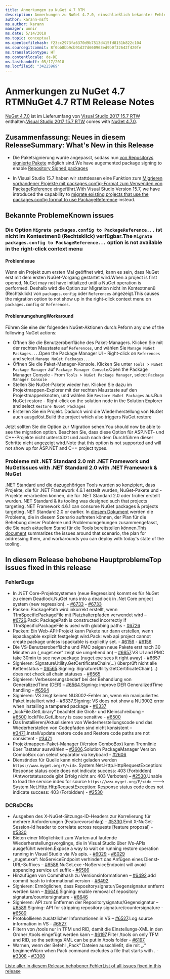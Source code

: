```yaml
---
title: Anmerkungen zu NuGet 4.7 RTM
description: Anmerkungen zu NuGet 4.7.0, einschließlich bekannter Fehler, Fehlerkorrekturen, hinzugefügter Features und DCRs.
author: karann-msft
ms.author: karann
manager: unnir
ms.date: 5/14/2018
ms.topic: conceptual
ms.openlocfilehash: f23cc2973fa6370d9b7513d415fd8151b822c104
ms.sourcegitcommit: 8f0bb8bb9cb91d27d660963ed9b0f32642f420fe
ms.translationtype: HT
ms.contentlocale: de-DE
ms.lasthandoff: 05/17/2018
ms.locfileid: "34225969"
---
```

# <a name="nuget-47-rtm-release-notes"></a><span data-ttu-id="57ead-103">Anmerkungen zu NuGet 4.7 RTM</span><span class="sxs-lookup"><span data-stu-id="57ead-103">NuGet 4.7 RTM Release Notes</span></span>

<span data-ttu-id="57ead-104">[NuGet 4.7.0](https://dist.nuget.org/win-x86-commandline/v4.7.0/nuget.exe) ist im Lieferumfang von [Visual Studio 2017 15.7 RTW](https://www.visualstudio.com/news/releasenotes/vs2017-relnotes) enthalten.</span><span class="sxs-lookup"><span data-stu-id="57ead-104">[Visual Studio 2017 15.7 RTW](https://www.visualstudio.com/news/releasenotes/vs2017-relnotes) comes with [NuGet 4.7.0](https://dist.nuget.org/win-x86-commandline/v4.7.0/nuget.exe).</span></span>

## <a name="summary-whats-new-in-this-release"></a><span data-ttu-id="57ead-105">Zusammenfassung: Neues in diesem Release</span><span class="sxs-lookup"><span data-stu-id="57ead-105">Summary: What's New in this Release</span></span>

* <span data-ttu-id="57ead-106">Die Paketsignierung wurde angepasst, sodass nun [von Repositorys signierte Pakete](https://github.com/NuGet/Home/wiki/Repository-Signatures) möglich sind.</span><span class="sxs-lookup"><span data-stu-id="57ead-106">We have augemented package signing to enable [Repository Signed packages](https://github.com/NuGet/Home/wiki/Repository-Signatures)</span></span>

* <span data-ttu-id="57ead-107">In Visual Studio 15.7 haben wir stattdessen eine Funktion zum [Migrieren vorhandener Projekte mit packages.config-Format zum Verwenden von PackageReference](https://docs.microsoft.com/en-us/nuget/reference/migrate-packages-config-to-package-reference) eingeführt.</span><span class="sxs-lookup"><span data-stu-id="57ead-107">With Visual Studio Version 15.7, we have introduced the capability to [migrate existing projects that use the packages.config format to use PackageReference](https://docs.microsoft.com/en-us/nuget/reference/migrate-packages-config-to-package-reference) instead.</span></span>

## <a name="known-issues"></a><span data-ttu-id="57ead-108">Bekannte Probleme</span><span class="sxs-lookup"><span data-stu-id="57ead-108">Known issues</span></span>

### <a name="the-migrate-packagesconfig-to-packagereference-option-is-not-available-in-the-right-click-context-menu"></a><span data-ttu-id="57ead-109">Die Option `Migrate packages.config to PackageReference...` ist nicht im Kontextmenü (Rechtsklick) verfügbar.</span><span class="sxs-lookup"><span data-stu-id="57ead-109">The `Migrate packages.config to PackageReference...` option is not available in the right-click context menu</span></span>

#### <a name="issue"></a><span data-ttu-id="57ead-110">Problem</span><span class="sxs-lookup"><span data-stu-id="57ead-110">Issue</span></span>

<span data-ttu-id="57ead-111">Wenn ein Projekt zum ersten Mal geöffnet wird, kann es sein, dass NuGet erst mit dem ersten NuGet-Vorgang gestartet wird.</span><span class="sxs-lookup"><span data-stu-id="57ead-111">When a project is first opened, NuGet may not have initialized until a NuGet operation is performed.</span></span> <span data-ttu-id="57ead-112">Deshalb wird die Option zur Migration nicht im Kontextmenü (Rechtsklick) von `packages.config` oder `References` angezeigt.</span><span class="sxs-lookup"><span data-stu-id="57ead-112">This causes the migration option to not show up in the right-click context menu on `packages.config` or `References`.</span></span>

#### <a name="workaround"></a><span data-ttu-id="57ead-113">Problemumgehung</span><span class="sxs-lookup"><span data-stu-id="57ead-113">Workaround</span></span>

<span data-ttu-id="57ead-114">Führen Sie eine der folgenden NuGet-Aktionen durch:</span><span class="sxs-lookup"><span data-stu-id="57ead-114">Peform any one of the following NuGet actions:</span></span>
* <span data-ttu-id="57ead-115">Öffnen Sie die Benutzeroberfläche des Paket-Managers. Klicken Sie mit der rechten Maustaste auf `References`, und wählen Sie `Manage NuGet Packages...`.</span><span class="sxs-lookup"><span data-stu-id="57ead-115">Open the Package Manager UI - Right-click on `References` and select `Manage NuGet Packages...`</span></span>
* <span data-ttu-id="57ead-116">Öffnen Sie die Paket-Manager-Konsole. Klicken Sie unter `Tools > NuGet Package Manager` auf `Package Manager Console`.</span><span class="sxs-lookup"><span data-stu-id="57ead-116">Open the Package Manager Console - From `Tools > NuGet Package Manager`, select `Package Manager Console`</span></span>
* <span data-ttu-id="57ead-117">Stellen Sie NuGet-Pakete wieder her. Klicken Sie dazu im Projektmappen-Explorer mit der rechten Maustaste auf den Projektmappenknoten, und wählen Sie `Restore NuGet Packages` aus.</span><span class="sxs-lookup"><span data-stu-id="57ead-117">Run NuGet restore - Right-click on the solution node in the Solution Explorer and select `Restore NuGet Packages`</span></span>
* <span data-ttu-id="57ead-118">Erstellen Sie ein Projekt. Dadurch wird die Wiederherstellung von NuGet auch ausgelöst.</span><span class="sxs-lookup"><span data-stu-id="57ead-118">Build the project which also triggers NuGet restore</span></span>

<span data-ttu-id="57ead-119">Jetzt sollten Sie die Option zur Migration sehen.</span><span class="sxs-lookup"><span data-stu-id="57ead-119">You should now be able to see the migration option.</span></span> <span data-ttu-id="57ead-120">Beachten Sie, dass diese Option für ASP.NET- und C++-Projekte nicht unterstützt und auch nach dem Durchführen dieser Schritte nicht angezeigt wird.</span><span class="sxs-lookup"><span data-stu-id="57ead-120">Note that this option is not supported and will not show up for ASP.NET and C++ project types.</span></span>

### <a name="issues-with-net-standard-20-with-net-framework--nuget"></a><span data-ttu-id="57ead-121">Probleme mit .NET Standard 2.0 mit .NET Framework und NuGet</span><span class="sxs-lookup"><span data-stu-id="57ead-121">Issues with .NET Standard 2.0 with .NET Framework & NuGet</span></span>

<span data-ttu-id="57ead-122">.NET Standard und die dazugehörigen Tools wurden so konzipiert, dass Projekte, die für .NET Framework 4.6.1 erstellt wurden, NuGet-Pakete und -Projekte verarbeiten können, die für .NET Standard 2.0 oder früher erstellt wurden.</span><span class="sxs-lookup"><span data-stu-id="57ead-122">.NET Standard & its tooling was designed such that projects targeting .NET Framework 4.6.1 can consume NuGet packages & projects targeting .NET Standard 2.0 or earlier.</span></span> <span data-ttu-id="57ead-123">In [diesem Dokument](https://github.com/dotnet/standard/issues/481) werden die Probleme, die in diesem Szenario auftreten können, der Plan für die Behebung dieser Probleme und Problemumgehungen zusammengefasst, die Sie nach aktuellem Stand für die Tools bereitstellen können.</span><span class="sxs-lookup"><span data-stu-id="57ead-123">[This document](https://github.com/dotnet/standard/issues/481) summarizes the issues around that scenario, the plan for addressing them, and workarounds you can deploy with today's state of the tooling.</span></span>

## <a name="top-issues-fixed-in-this-release"></a><span data-ttu-id="57ead-124">In diesem Release behobene Hauptprobleme</span><span class="sxs-lookup"><span data-stu-id="57ead-124">Top issues fixed in this release</span></span>

### <a name="bugs"></a><span data-ttu-id="57ead-125">Fehler</span><span class="sxs-lookup"><span data-stu-id="57ead-125">Bugs</span></span>

* <span data-ttu-id="57ead-126">In .NET Core-Projektsystemen (neue Regression) kommt es für NuGet zu einem Deadlock.</span><span class="sxs-lookup"><span data-stu-id="57ead-126">NuGet runs into a deadlock in .Net Core project system (new regression).</span></span><span data-ttu-id="57ead-127"> - [#6733](https://github.com/NuGet/Home/issues/6733)</span><span class="sxs-lookup"><span data-stu-id="57ead-127"> - [#6733](https://github.com/NuGet/Home/issues/6733)</span></span>
* <span data-ttu-id="57ead-128">Packen: PackagePath wird inkorrekt erstellt, wenn TfmSpecificPackageFile mit Platzhalterpfaden verwendet wird – [#6726](https://github.com/NuGet/Home/issues/6726).</span><span class="sxs-lookup"><span data-stu-id="57ead-128">Pack: PackagePath is constructed incorrectly if TfmSpecificPackageFile is used with globbing paths - [#6726](https://github.com/NuGet/Home/issues/6726)</span></span>
* <span data-ttu-id="57ead-129">Packen: Ein Web-API-Projekt kann Pakete nur dann erstellen, wenn ispackagable explizit festgelegt wird.</span><span class="sxs-lookup"><span data-stu-id="57ead-129">Pack: web api project cannot create package unless ispackable is explicitly set.</span></span><span data-ttu-id="57ead-130"> - [#6156](https://github.com/NuGet/Home/issues/6156)</span><span class="sxs-lookup"><span data-stu-id="57ead-130"> - [#6156](https://github.com/NuGet/Home/issues/6156)</span></span>
* <span data-ttu-id="57ead-131">Die VS-Benutzeroberfläche und PMC zeigen neue Pakete erst nach 30 Minuten an („nuget.exe“ zeigt sie umgehend an) – [#6657](https://github.com/NuGet/Home/issues/6657).</span><span class="sxs-lookup"><span data-stu-id="57ead-131">VS UI and PMC take 30min to see new package (nuget.exe sees it right away) - [#6657](https://github.com/NuGet/Home/issues/6657)</span></span>
* <span data-ttu-id="57ead-132">Signieren: SignatureUtility.GetCertificateChain(...) überprüft nicht alle Kettenstatus – [#6565](https://github.com/NuGet/Home/issues/6565).</span><span class="sxs-lookup"><span data-stu-id="57ead-132">Signing:  SignatureUtility.GetCertificateChain(...) does not check all chain statuses - [#6565](https://github.com/NuGet/Home/issues/6565)</span></span>
* <span data-ttu-id="57ead-133">Signieren: Verbesserungsbedarf bei der Behandlung von GeneralizedTime (DER) – [#6564](https://github.com/NuGet/Home/issues/6564).</span><span class="sxs-lookup"><span data-stu-id="57ead-133">Signing:  improve DER GeneralizedTime handling - [#6564](https://github.com/NuGet/Home/issues/6564)</span></span>
* <span data-ttu-id="57ead-134">Signieren: VS zeigt keinen NU3002-Fehler an, wenn ein manipuliertes Paket installiert wird – [#6337](https://github.com/NuGet/Home/issues/6337).</span><span class="sxs-lookup"><span data-stu-id="57ead-134">Signing: VS does not show a NU3002 error when installing a tampered package - [#6337](https://github.com/NuGet/Home/issues/6337)</span></span>
* <span data-ttu-id="57ead-135">„lockFile.GetLibrary“ beachtet die Groß- und Kleinschreibung – [#6500](https://github.com/NuGet/Home/issues/6500).</span><span class="sxs-lookup"><span data-stu-id="57ead-135">lockFile.GetLibrary is case sensitive - [#6500](https://github.com/NuGet/Home/issues/6500)</span></span>
* <span data-ttu-id="57ead-136">Das Installieren/Aktualisieren von Wiederherstellungscode und das Wiederherstellen von Codepfaden sind nicht konsistent – [#3471](https://github.com/NuGet/Home/issues/3471).</span><span class="sxs-lookup"><span data-stu-id="57ead-136">Install/update restore code and Restore code paths are not consistent - [#3471](https://github.com/NuGet/Home/issues/3471)</span></span>
* <span data-ttu-id="57ead-137">Projektmappen-Paket-Manager (Version ComboBox) kann Trennlinie über Tastatur auswählen – [#2606](https://github.com/NuGet/Home/issues/2606).</span><span class="sxs-lookup"><span data-stu-id="57ead-137">Solution PackageManager Version ComboBox can select separator via keyboard - [#2606](https://github.com/NuGet/Home/issues/2606)</span></span>
* <span data-ttu-id="57ead-138">Dienstindex für Quelle kann nicht geladen werden `https://www.myget.org/F/<id>`. System.Net.Http.HttpRequestException: Response status code does not indicate success: 403 (Forbidden) (Antwortstatuscode gibt Erfolg nicht an: 403 Verboten) – [#2530](https://github.com/NuGet/Home/issues/2530).</span><span class="sxs-lookup"><span data-stu-id="57ead-138">Unable to load the service index for source `https://www.myget.org/F/<id>` ---> System.Net.Http.HttpRequestException: Response status code does not indicate success: 403 (Forbidden) - [#2530](https://github.com/NuGet/Home/issues/2530)</span></span>

### <a name="dcrs"></a><span data-ttu-id="57ead-139">DCRs</span><span class="sxs-lookup"><span data-stu-id="57ead-139">DCRs</span></span>

* <span data-ttu-id="57ead-140">Ausgeben des X-NuGet-Sitzungs-ID-Headers zur Korrelierung für mehrere Anforderungen (Featurevorschlag) – [#5330](https://github.com/NuGet/Home/issues/5330).</span><span class="sxs-lookup"><span data-stu-id="57ead-140">Emit X-NuGet-Session-Id header to correlate across requests [feature proposal] - [#5330](https://github.com/NuGet/Home/issues/5330)</span></span>
* <span data-ttu-id="57ead-141">Bieten einer Möglichkeit zum Warten auf laufende Wiederherstellungsvorgänge, die in Visual Studio über IVs-APIs ausgeführt werden.</span><span class="sxs-lookup"><span data-stu-id="57ead-141">Expose a way to wait on running restore operation running in Visual Studio via IVs apis.</span></span><span data-ttu-id="57ead-142"> - [#6029](https://github.com/NuGet/Home/issues/6029)</span><span class="sxs-lookup"><span data-stu-id="57ead-142"> - [#6029](https://github.com/NuGet/Home/issues/6029)</span></span>
* <span data-ttu-id="57ead-143">„nuget.exe“: NoServiceEndpoint verhindert das Anfügen eines Dienst-URL-Suffixes – [#6586](https://github.com/NuGet/Home/issues/6586).</span><span class="sxs-lookup"><span data-stu-id="57ead-143">NuGet.exe -NoServiceEndpoint will avoid appending service url suffix - [#6586](https://github.com/NuGet/Home/issues/6586)</span></span>
* <span data-ttu-id="57ead-144">Hinzufügen von Commithash zu Versionsinformationen – [#6492](https://github.com/NuGet/Home/issues/6492).</span><span class="sxs-lookup"><span data-stu-id="57ead-144">add commit hash to informational version - [#6492](https://github.com/NuGet/Home/issues/6492)</span></span>
* <span data-ttu-id="57ead-145">Signieren: Ermöglichen, dass Repositorysignatur/Gegensignatur entfernt werden kann – [#6646](https://github.com/NuGet/Home/issues/6646).</span><span class="sxs-lookup"><span data-stu-id="57ead-145">Signing:  enable removal of repository signature/countersignature - [#6646](https://github.com/NuGet/Home/issues/6646)</span></span>
* <span data-ttu-id="57ead-146">Signieren: API zum Entfernen der Repositorysignatur/Gegensignatur – [#6589](https://github.com/NuGet/Home/issues/6589).</span><span class="sxs-lookup"><span data-stu-id="57ead-146">Signing:  API for stripping repository signature/countersignature - [#6589](https://github.com/NuGet/Home/issues/6589)</span></span>
* <span data-ttu-id="57ead-147">Protokollieren zusätzlicher Informationen in VS – [#6527](https://github.com/NuGet/Home/issues/6527).</span><span class="sxs-lookup"><span data-stu-id="57ead-147">Log source information in VS - [#6527](https://github.com/NuGet/Home/issues/6527)</span></span>
* <span data-ttu-id="57ead-148">Filtern von /tools nur in TFM und RID, damit die Einstellungs-XML in den Ordner /tools eingefügt werden kann – [#6197](https://github.com/NuGet/Home/issues/6197).</span><span class="sxs-lookup"><span data-stu-id="57ead-148">Filter /tools on only TFM and RID, so the settings XML can be put in /tools folder - [#6197](https://github.com/NuGet/Home/issues/6197)</span></span>
* <span data-ttu-id="57ead-149">Warnen, wenn der Befehl „Pack“ Dateien ausschließt, die mit „.“ beginnen</span><span class="sxs-lookup"><span data-stu-id="57ead-149">Warn when Pack command excludes a file that starts with .</span></span><span data-ttu-id="57ead-150">  - [#3308](https://github.com/NuGet/Home/issues/3308)</span><span class="sxs-lookup"><span data-stu-id="57ead-150">  - [#3308](https://github.com/NuGet/Home/issues/3308)</span></span>

[<span data-ttu-id="57ead-151">Liste aller in diesem Release behobener Fehler</span><span class="sxs-lookup"><span data-stu-id="57ead-151">List of all issues fixed in this release</span></span>](https://github.com/NuGet/Home/issues?q=is%3Aissue+is%3Aclosed+milestone%3A%224.7")
